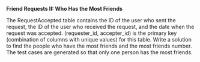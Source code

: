 **Friend Requests II: Who Has the Most Friends**

The RequestAccepted table contains the ID of the user who sent the request, the ID of the user who received the request, and the date when the request was accepted.
(requester_id, accepter_id) is the primary key (combination of columns with unique values) for this table.
Write a solution to find the people who have the most friends and the most friends number.
The test cases are generated so that only one person has the most friends.

